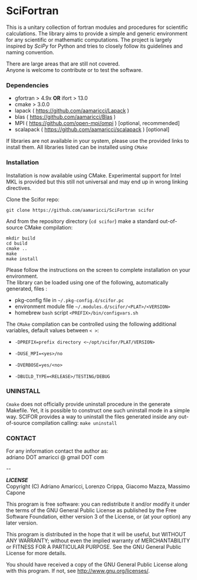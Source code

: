 # SciFortran

This is a unitary collection of fortran modules and procedures for scientific calculations. The library aims to provide a simple and generic environment for any scientific or mathematic computations. The project is largely inspired by *SciPy* for Python and tries to closely follow its guidelines and naming convention. 

There are large areas that are still not covered.  
Anyone is welcome to contribute or to test the software. 

### Dependencies

* gfortran > 4.9x **OR** ifort  > 13.0
* cmake > 3.0.0    
* lapack  ( https://github.com/aamaricci/Lapack )   
* blas  ( https://github.com/aamaricci/Blas )   
* MPI ( https://github.com/open-mpi/ompi )  [optional, recommended]
* scalapack  ( https://github.com/aamaricci/scalapack )  [optional]

If libraries are not available in your system, please use the provided links to install them. All libraries listed can be installed using `CMake` 



### Installation

Installation is now available using CMake. Experimental support for Intel MKL is provided but this still not universal and may end up in wrong linking directives. 

Clone the Scifor repo:

`git clone https://github.com/aamaricci/SciFortran scifor`

And from the repository directory (`cd scifor`) make a standard out-of-source CMake compilation:

`mkdir build`  
`cd build`  
`cmake ..`     
`make`     
`make install`   

Please follow the instructions on the screen to complete installation on your environment.  
The library can be loaded using one of the following, automatically generated, files :  

* pkg-config file in `~/.pkg-config.d/scifor.pc`  
* environment module file `~/.modules.d/scifor/<PLAT>/<VERSION>`  
* homebrew `bash` script `<PREFIX>/bin/configvars.sh`


The `CMake` compilation can be controlled using the following additional variables, default values between `< >`:   

* `-DPREFIX=prefix directory <~/opt/scifor/PLAT/VERSION>` 

* `-DUSE_MPI=<yes>/no`  

* `-DVERBOSE=yes/<no> `  

* `-DBUILD_TYPE=<RELEASE>/TESTING/DEBUG`  

### UNINSTALL

`Cmake` does not officially provide uninstall procedure in the generate Makefile. Yet, it is possible to construct one such uninstall mode in a simple way. SCIFOR provides a way to uninstall the files generated inside any out-of-source compilation calling: 
`make uninstall`  


### CONTACT
For any information contact the author as:  
adriano DOT amaricci @ gmail DOT com

--

***LICENSE***  
Copyright (C) Adriano Amaricci, Lorenzo Crippa, Giacomo Mazza, Massimo Capone

This program is free software: you can redistribute it and/or modify
it under the terms of the GNU General Public License as published by
the Free Software Foundation, either version 3 of the License, or
(at your option) any later version.

This program is distributed in the hope that it will be useful,
but WITHOUT ANY WARRANTY; without even the implied warranty of
MERCHANTABILITY or FITNESS FOR A PARTICULAR PURPOSE.  See the
GNU General Public License for more details.

You should have received a copy of the GNU General Public License
along with this program.  If not, see <http://www.gnu.org/licenses/>.
